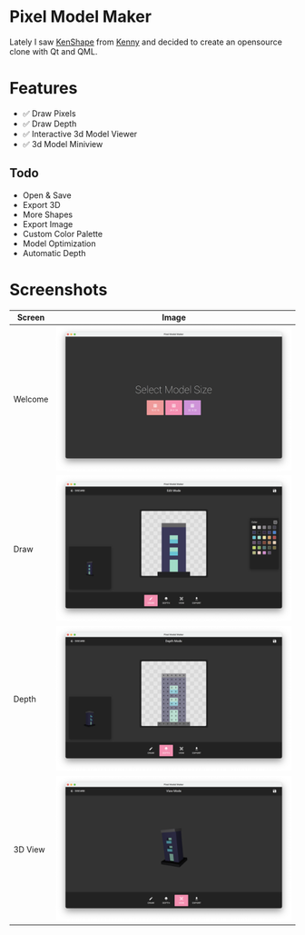# Pixel Model Maker
Lately I saw [KenShape](https://tools.kenney.nl/kenshape/) from [Kenny](https://kenney.nl/) and decided to create an opensource clone with Qt and QML.

# Features

* ✅ Draw Pixels
* ✅ Draw Depth
* ✅ Interactive 3d Model Viewer
* ✅ 3d Model Miniview

## Todo
* Open & Save
* Export 3D
* More Shapes
* Export Image
* Custom Color Palette
* Model Optimization
* Automatic Depth

# Screenshots

Screen | Image
-------|:----:
Welcome| ![welcom-screen](screenshots/welcome.png)
Draw   | ![draw-mode](screenshots/draw-mode.png)
Depth  | ![depth-mode](screenshots/depth-mode.png)
3D View| ![view-mode](screenshots/3d-view-mode.png)